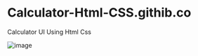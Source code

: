 # Calculator-Html-CSS.githib.co
Calculator UI Using Html Css



![image](https://github.com/Codechamp28/Calculator-Html-CSS/assets/90027818/a115f1cc-68ca-44d0-8451-5784c445ef4a)

